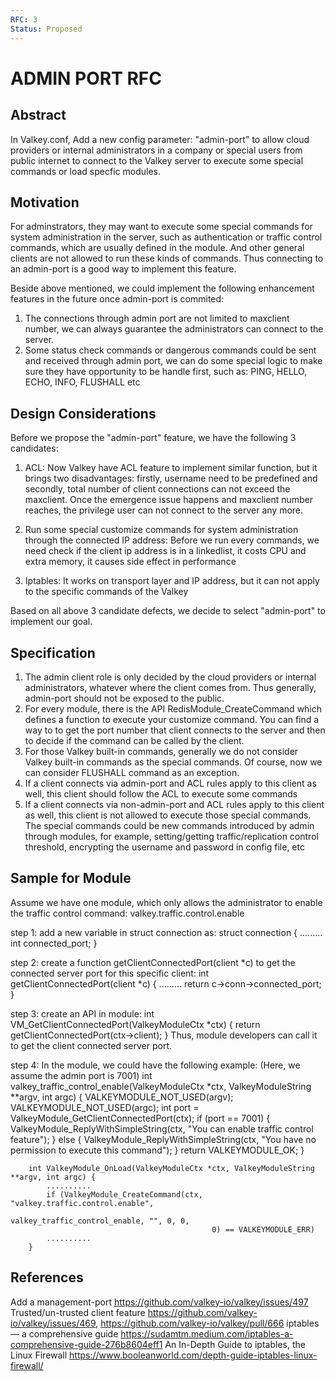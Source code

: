 ```yaml
---
RFC: 3
Status: Proposed
---
```


# ADMIN PORT RFC

## Abstract

In Valkey.conf, Add a new config parameter: "admin-port" to allow cloud providers or internal administrators in a company or special users from public internet to connect to the Valkey server to execute some special commands or load specfic modules.

## Motivation

For adminstrators, they may want to execute some special commands for system administration in the server, such as authentication or traffic control commands, which are usually defined in the module. And other general clients are not allowed to run these kinds of commands. Thus connecting to an admin-port is a good way to implement this feature. 

Beside above mentioned, we could implement the following enhancement features in the future once admin-port is commited:
1. The connections through admin port are not limited to maxclient number, we can always guarantee the administrators can connect to the server.
2. Some status check commands or dangerous commands could be sent and received through admin port, we can do some special logic to make sure they have opportunity to be handle first, such as: PING, HELLO, ECHO, INFO, FLUSHALL etc

## Design Considerations

Before we propose the "admin-port" feature, we have the following 3 candidates:
1. ACL: Now Valkey have ACL feature to implement similar function, but it brings two disadvantages: firstly, username need to be predefined and secondly, total number of client connections can not exceed the maxclient. Once the emergence issue happens and maxclient number reaches, the privilege user can not connect to the server any more.

2. Run some special customize commands for system administration through the connected IP address: Before we run every commands, we need check if the client ip address is in a linkedlist, it costs CPU and extra memory, it causes side effect in performance

3. Iptables: It works on transport layer and IP address, but it can not apply to the specific commands of the Valkey

Based on all above 3 candidate defects, we decide to select "admin-port" to implement our goal.


## Specification

1. The admin client role is only decided by the cloud providers or internal administrators, whatever where the client comes from. Thus generally, admin-port should not be exposed to the public.
2. For every module, there is the API RedisModule_CreateCommand which defines a function to execute your customize command. You can find a way to to get the port number that client connects to the server and then to decide if the command can be called by the client.
3. For those Valkey built-in commands, generally we do not consider Valkey built-in commands as the special commands. Of course, now we can consider FLUSHALL command as an exception.
4. If a client connects via admin-port and ACL rules apply to this client as well, this client should follow the ACL to execute some commands
5. If a client connects via non-admin-port and ACL rules apply to this client as well, this client is not allowed to execute those special commands. The special commands could be new commands introduced by admin through modules, for example, setting/getting traffic/replication control threshold, encrypting the username and password in config file, etc

## Sample for Module
Assume we have one module, which only allows the administrator to enable the traffic control command: valkey.traffic.control.enable

step 1: add a new variable in struct connection as: 
        struct connection {
            .........
            int connected_port;
        }

step 2: create a function getClientConnectedPort(client *c) to get the connected server port for this specific client:
        int getClientConnectedPort(client *c) {
            .........
            return c->conn->connected_port;
        } 

step 3: create an API in module:
        int VM_GetClientConnectedPort(ValkeyModuleCtx *ctx) {
            return getClientConnectedPort(ctx->client);
        }
        Thus, module developers can call it to get the client connected server port.

step 4: In the module, we could have the following example: (Here, we assume the admin port is 7001)
        int valkey_traffic_control_enable(ValkeyModuleCtx *ctx, ValkeyModuleString **argv, int argc) {
            VALKEYMODULE_NOT_USED(argv);
            VALKEYMODULE_NOT_USED(argc);
            int port = ValkeyModule_GetClientConnectedPort(ctx);
            if (port == 7001) {
                ValkeyModule_ReplyWithSimpleString(ctx, "You can enable traffic control feature");
            } else {
                ValkeyModule_ReplyWithSimpleString(ctx, "You have no permission to execute this command");
            }
            return VALKEYMODULE_OK;
        }

        int ValkeyModule_OnLoad(ValkeyModuleCtx *ctx, ValkeyModuleString **argv, int argc) {
            ..........
            if (ValkeyModule_CreateCommand(ctx, "valkey.traffic.control.enable",
                                                 valkey_traffic_control_enable, "", 0, 0,
                                                 0) == VALKEYMODULE_ERR)
            ..........
        } 

## References
Add a management-port https://github.com/valkey-io/valkey/issues/497
Trusted/un-trusted client feature https://github.com/valkey-io/valkey/issues/469, https://github.com/valkey-io/valkey/pull/666
iptables — a comprehensive guide https://sudamtm.medium.com/iptables-a-comprehensive-guide-276b8604eff1
An In-Depth Guide to iptables, the Linux Firewall https://www.booleanworld.com/depth-guide-iptables-linux-firewall/

